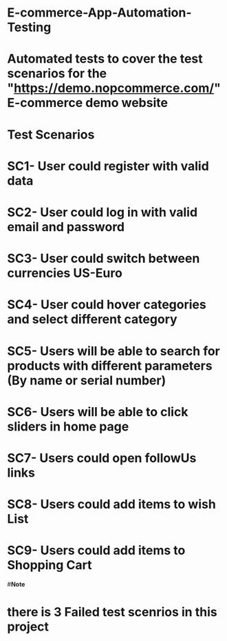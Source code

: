 # E-commerce-App-Automation-Testing
# Automated tests to cover the test scenarios for the "https://demo.nopcommerce.com/" E-commerce demo website
# Test Scenarios
# SC1- User could register with valid data
# SC2- User could log in with valid email and password
# SC3- User could switch between currencies US-Euro
# SC4- User could hover categories and select different category
# SC5- Users will be able to search for products with different parameters (By name or serial number)
# SC6- Users will be able to click sliders in home page
# SC7- Users could open followUs links
# SC8- Users could add items to wish List
# SC9- Users could add items to Shopping Cart
#**Note**
# there is 3 Failed test scenrios in this project
